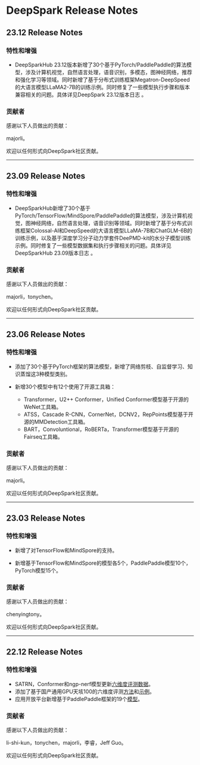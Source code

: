 # DeepSpark Release Notes

## 23.12 Release Notes

### 特性和增强

* DeepSparkHub 23.12版本新增了30个基于PyTorch/PaddlePaddle的算法模型，涉及计算机视觉，自然语言处理，语音识别，多模态，图神经网络，推荐和强化学习等领域。同时新增了基于分布式训练框架Megatron-DeepSpeed的大语言模型LLaMA2-7B的训练示例。同时修复了一些模型执行步骤和版本兼容相关的问题。具体详见DeepSpark 23.12版本日志 。

### 贡献者

感谢以下人员做出的贡献：

majorli。

欢迎以任何形式向DeepSpark社区贡献。

---

## 23.09 Release Notes

### 特性和增强

* DeepSparkHub新增了30个基于PyTorch/TensorFlow/MindSpore/PaddlePaddle的算法模型，涉及计算机视觉，图神经网络，自然语言处理，语音识别等领域。同时新增了基于分布式训练框架Colossal-AI和DeepSpeed的大语言模型LLaMA-7B和ChatGLM-6B的训练示例，以及基于深度学习分子动力学套件DeePMD-kit的水分子模型训练示例。同时修复了一些模型数据集和执行步骤相关的问题。具体详见DeepSparkHub 23.09版本日志 。
### 贡献者

感谢以下人员做出的贡献：

majorli，tonychen。

欢迎以任何形式向DeepSpark社区贡献。

---

## 23.06 Release Notes

### 特性和增强

- 添加了30个基于PyTorch框架的算法模型，新增了网络剪枝、自监督学习、知识蒸馏这3种模型类别。

- 新增30个模型中有12个使用了开源工具箱：

    - Transformer，U2++ Conformer，Unified Conformer模型基于开源的WeNet工具箱。
    - ATSS，Cascade R-CNN，CornerNet，DCNV2，RepPoints模型基于开源的MMDetection工具箱。
    - BART，Convoluntional，RoBERTa，Transformer模型基于开源的Fairseq工具箱。

### 贡献者

感谢以下人员做出的贡献：

majorli。

欢迎以任何形式向DeepSpark社区贡献。

---

## 23.03 Release Notes

### 特性和增强

- 新增了对TensorFlow和MindSpore的支持。

- 新增基于TensorFlow和MindSpore的模型各5个，PaddlePaddle模型10个，PyTorch模型15个。

### 贡献者

感谢以下人员做出的贡献：

chenyingtony。

欢迎以任何形式向DeepSpark社区贡献。

---

## 22.12 Release Notes

### 特性和增强

- SATRN，Conformer和ngp-nerf模型更新[六维度评测数据](README.md#硬件评测方法和结果)。
- 添加了基于国产通用GPU天垓100的六维度评测[方法](evaluation/Iluvatar/six_dimension_howto.md)和[示例](evaluation/Iluvatar/six_dimension_howto_example.md)。
- 应用开放平台新增基于PaddlePaddle框架的19个[模型](https://gitee.com/deep-spark/deepsparkhub)。

### 贡献者

感谢以下人员做出的贡献：

li-shi-kun，tonychen，majorli，李睿，Jeff Guo。

欢迎以任何形式向DeepSpark社区贡献。
